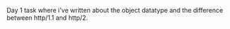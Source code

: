 Day 1 task where i've written about the object datatype and the difference between http/1.1 and http/2.
